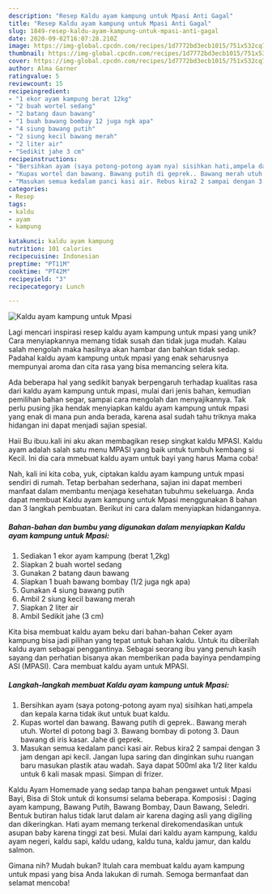 ```yaml
---
description: "Resep Kaldu ayam kampung untuk Mpasi Anti Gagal"
title: "Resep Kaldu ayam kampung untuk Mpasi Anti Gagal"
slug: 1849-resep-kaldu-ayam-kampung-untuk-mpasi-anti-gagal
date: 2020-09-02T16:07:28.210Z
image: https://img-global.cpcdn.com/recipes/1d7772bd3ecb1015/751x532cq70/kaldu-ayam-kampung-untuk-mpasi-foto-resep-utama.jpg
thumbnail: https://img-global.cpcdn.com/recipes/1d7772bd3ecb1015/751x532cq70/kaldu-ayam-kampung-untuk-mpasi-foto-resep-utama.jpg
cover: https://img-global.cpcdn.com/recipes/1d7772bd3ecb1015/751x532cq70/kaldu-ayam-kampung-untuk-mpasi-foto-resep-utama.jpg
author: Alma Garner
ratingvalue: 5
reviewcount: 15
recipeingredient:
- "1 ekor ayam kampung berat 12kg"
- "2 buah wortel sedang"
- "2 batang daun bawang"
- "1 buah bawang bombay 12 juga ngk apa"
- "4 siung bawang putih"
- "2 siung kecil bawang merah"
- "2 liter air"
- "Sedikit jahe 3 cm"
recipeinstructions:
- "Bersihkan ayam (saya potong-potong ayam nya) sisihkan hati,ampela dan kepala karna tidak ikut untuk buat kaldu."
- "Kupas wortel dan bawang. Bawang putih di geprek.. Bawang merah utuh. Wortel di potong bagi 3. Bawang bombay di potong 3. Daun bawang di iris kasar. Jahe di geprek."
- "Masukan semua kedalam panci kasi air. Rebus kira2 2 sampai dengan 3 jam dengan api kecil. Jangan lupa saring dan dinginkan suhu ruangan baru masukan plastik atau wadah. Saya dapat 500ml aka 1/2 liter kaldu untuk 6 kali masak mpasi. Simpan di frizer."
categories:
- Resep
tags:
- kaldu
- ayam
- kampung

katakunci: kaldu ayam kampung 
nutrition: 101 calories
recipecuisine: Indonesian
preptime: "PT11M"
cooktime: "PT42M"
recipeyield: "3"
recipecategory: Lunch

---
```



![Kaldu ayam kampung untuk Mpasi](https://img-global.cpcdn.com/recipes/1d7772bd3ecb1015/751x532cq70/kaldu-ayam-kampung-untuk-mpasi-foto-resep-utama.jpg)

Lagi mencari inspirasi resep kaldu ayam kampung untuk mpasi yang unik? Cara menyiapkannya memang tidak susah dan tidak juga mudah. Kalau salah mengolah maka hasilnya akan hambar dan bahkan tidak sedap. Padahal kaldu ayam kampung untuk mpasi yang enak seharusnya mempunyai aroma dan cita rasa yang bisa memancing selera kita.

Ada beberapa hal yang sedikit banyak berpengaruh terhadap kualitas rasa dari kaldu ayam kampung untuk mpasi, mulai dari jenis bahan, kemudian pemilihan bahan segar, sampai cara mengolah dan menyajikannya. Tak perlu pusing jika hendak menyiapkan kaldu ayam kampung untuk mpasi yang enak di mana pun anda berada, karena asal sudah tahu triknya maka hidangan ini dapat menjadi sajian spesial.

Haii Bu ibuu.kali ini aku akan membagikan resep singkat kaldu MPASI. Kaldu ayam adalah salah satu menu MPASI yang baik untuk tumbuh kembang si Kecil. Ini dia cara mmebuat kaldu ayam untuk bayi yang harus Mama coba!


Nah, kali ini kita coba, yuk, ciptakan kaldu ayam kampung untuk mpasi sendiri di rumah. Tetap berbahan sederhana, sajian ini dapat memberi manfaat dalam membantu menjaga kesehatan tubuhmu sekeluarga. Anda dapat membuat Kaldu ayam kampung untuk Mpasi menggunakan 8 bahan dan 3 langkah pembuatan. Berikut ini cara dalam menyiapkan hidangannya.

<!--inarticleads1-->

##### Bahan-bahan dan bumbu yang digunakan dalam menyiapkan Kaldu ayam kampung untuk Mpasi:

1. Sediakan 1 ekor ayam kampung (berat 1,2kg)
1. Siapkan 2 buah wortel sedang
1. Gunakan 2 batang daun bawang
1. Siapkan 1 buah bawang bombay (1/2 juga ngk apa)
1. Gunakan 4 siung bawang putih
1. Ambil 2 siung kecil bawang merah
1. Siapkan 2 liter air
1. Ambil Sedikit jahe (3 cm)


Kita bisa membuat kaldu ayam beku dari bahan-bahan Ceker ayam kampung bisa jadi pilihan yang tepat untuk bahan kaldu. Untuk itu diberilah kaldu ayam sebagai penggantinya. Sebagai seorang ibu yang penuh kasih sayang dan perhatian bisanya akan memberikan pada bayinya pendamping ASI (MPASI). Cara membuat kaldu ayam untuk MPASI. 

<!--inarticleads2-->

##### Langkah-langkah membuat Kaldu ayam kampung untuk Mpasi:

1. Bersihkan ayam (saya potong-potong ayam nya) sisihkan hati,ampela dan kepala karna tidak ikut untuk buat kaldu.
1. Kupas wortel dan bawang. Bawang putih di geprek.. Bawang merah utuh. Wortel di potong bagi 3. Bawang bombay di potong 3. Daun bawang di iris kasar. Jahe di geprek.
1. Masukan semua kedalam panci kasi air. Rebus kira2 2 sampai dengan 3 jam dengan api kecil. Jangan lupa saring dan dinginkan suhu ruangan baru masukan plastik atau wadah. Saya dapat 500ml aka 1/2 liter kaldu untuk 6 kali masak mpasi. Simpan di frizer.


Kaldu Ayam Homemade yang sedap tanpa bahan pengawet untuk Mpasi Bayi, Bisa di Stok untuk di konsumsi selama beberapa. Komposisi : Daging ayam kampung, Bawang Putih, Bawang Bombay, Daun Bawang, Seledri. Bentuk butiran halus tidak larut dalam air karena daging asli yang digiling dan dikeringkan. Hati ayam memang terkenal direkomendasikan untuk asupan baby karena tinggi zat besi. Mulai dari kaldu ayam kampung, kaldu ayam negeri, kaldu sapi, kaldu udang, kaldu tuna, kaldu jamur, dan kaldu salmon. 

Gimana nih? Mudah bukan? Itulah cara membuat kaldu ayam kampung untuk mpasi yang bisa Anda lakukan di rumah. Semoga bermanfaat dan selamat mencoba!
